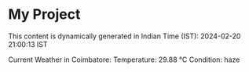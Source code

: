 # My Project

This content is dynamically generated in Indian Time (IST): 2024-02-20 21:00:13 IST


Current Weather in Coimbatore:
Temperature: 29.88 °C
Condition: haze
